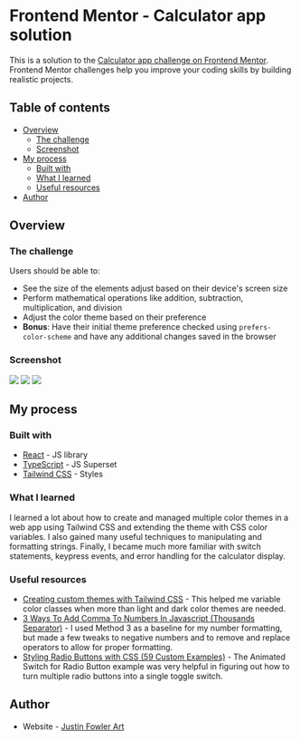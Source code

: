 # Frontend Mentor - Calculator app solution

This is a solution to the [Calculator app challenge on Frontend Mentor](https://www.frontendmentor.io/challenges/calculator-app-9lteq5N29). Frontend Mentor challenges help you improve your coding skills by building realistic projects. 

## Table of contents

- [Overview](#overview)
  - [The challenge](#the-challenge)
  - [Screenshot](#screenshot)
- [My process](#my-process)
  - [Built with](#built-with)
  - [What I learned](#what-i-learned)
  - [Useful resources](#useful-resources)
- [Author](#author)

## Overview

### The challenge

Users should be able to:

- See the size of the elements adjust based on their device's screen size
- Perform mathematical operations like addition, subtraction, multiplication, and division
- Adjust the color theme based on their preference
- **Bonus**: Have their initial theme preference checked using `prefers-color-scheme` and have any additional changes saved in the browser

### Screenshot

![](./design/calculator-mobile-1.png)
![](./design/calculator-mobile-2.png)
![](./design/calculator-mobile-3.png)

## My process

### Built with

- [React](https://reactjs.org/) - JS library
- [TypeScript](https://www.typescriptlang.org/) - JS Superset
- [Tailwind CSS](https://tailwindcss.com/) - Styles

### What I learned

I learned a lot about how to create and managed multiple color themes in a web app using Tailwind CSS and extending the theme with CSS color variables. I also gained many useful techniques to manipulating and formatting strings. Finally, I became much more familiar with switch statements, keypress events, and error handling for the calculator display.

### Useful resources

- [Creating custom themes with Tailwind CSS](https://blog.logrocket.com/creating-custom-themes-tailwind-css/) - This helped me variable color classes when more than light and dark color themes are needed.
- [3 Ways To Add Comma To Numbers In Javascript (Thousands Separator)](https://code-boxx.com/add-comma-to-numbers-javascript/) - I used Method 3 as a baseline for my number formatting, but made a few tweaks to negative numbers and to remove and replace operators to allow for proper formatting.
- [Styling Radio Buttons with CSS (59 Custom Examples)](https://www.sliderrevolution.com/resources/styling-radio-buttons/) - The Animated Switch for Radio Button example was very helpful in figuring out how to turn multiple radio buttons into a single toggle switch.

## Author

- Website - [Justin Fowler Art](https://www.justinfowlerart.com)